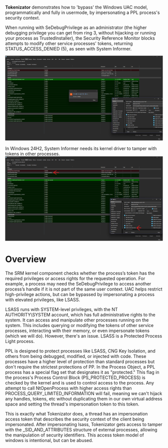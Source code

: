 **Tokenizator** demonstrates how to 'bypass' the Windows UAC model, programmatically and fully in usermode, by impersonating a PPL process's security context.

When running with SeDebugPrivilege as an administrator (the higher debugging privilege you can get from ring 3, without hijacking or running your process as TrustedInstaller), the Security Reference Monitor blocks attempts to modify other service processes' tokens, returning STATUS_ACCESS_DENIED (5), as seen with System Informer.

![imgusermode](img/sysinformer_usermode.png) 


In Windows 24H2, System Informer needs its kernel driver to tamper with tokens in other processes.
![imgusermode](img/sysinformer_kernelmode.png)

# Overview
The SRM kernel component checks whether the process’s token has the required privileges or access rights for the requested operation. For example, a process may need the SeDebugPrivilege to access another process’s handle if it is not part of the same user context. UAC helps restrict high-privilege actions, but can be bypassed by impersonating a process with elevated privileges, like LSASS.

LSASS runs with SYSTEM-level privileges, with the NT AUTHORITY\SYSTEM account, which has full administrative rights to the system. It can access and manipulate other processes running on the system. This includes querying or modifying the tokens of other service processes, interacting with their memory, or even impersonate tokens (which we will do). However, there's an issue. LSASS is a Protected Process Light process.

PPL is designed to protect processes like LSASS, CNG Key Isolation, and others from being debugged, modified, or injected with code. These processes have a higher level of protection than standard processes but don't require the strictest protections of PP. In the Process Object, a PPL process has a special flag set that designates it as "protected." This flag in the process's Process Control Block (PS_PROTECTED_PROCESS) is checked by the kernel and is used to control access to the process. Any attempt to call NtOpenProcess with higher access rights than PROCESS_QUERY_LIMITED_INFORMATION will fail, meaning we can't hijack any handles, tokens, etc without duplicating them in our own virtual address space and setting the thread's impersonation token to this token.

This is exactly what Tokenizator does, a thread has an impersonation access token that describes the security context of the client being impersonated. After impersonating lsass, Tokenizator gets access to tamper with the _SID_AND_ATTRIBUTES structure of external processes, allowing the manipulation of security identifiers. This access token model of windows is intentional, but can be abused.
